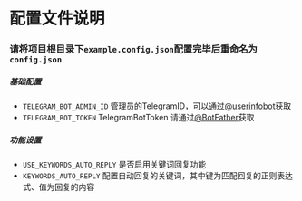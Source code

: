 # 配置文件说明

### 请将项目根目录下`example.config.json`配置完毕后重命名为`config.json`

##### 基础配置
- `TELEGRAM_BOT_ADMIN_ID` 管理员的TelegramID，可以通过[@userinfobot](https://t.me/userinfobot)获取
- `TELEGRAM_BOT_TOKEN` TelegramBotToken 请通过[@BotFather](https://t.me/BotFather)获取

##### 功能设置
- `USE_KEYWORDS_AUTO_REPLY` 是否启用关键词回复功能
- `KEYWORDS_AUTO_REPLY` 配置自动回复的关键词，其中键为匹配回复的正则表达式、值为回复的内容